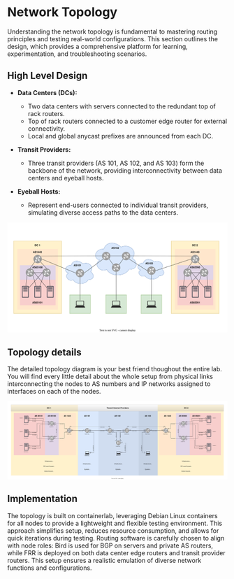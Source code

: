 # Network Topology

Understanding the network topology is fundamental to mastering routing principles and testing real-world configurations. This section outlines the design, which provides a comprehensive platform for learning, experimentation, and troubleshooting scenarios.

## High Level Design

- **Data Centers (DCs):**

  - Two data centers with servers connected to the redundant top of rack routers.
  - Top of rack routers connected to a customer edge router for external connectivity.
  - Local and global anycast prefixes are announced from each DC.

- **Transit Providers:**

  - Three transit providers (AS 101, AS 102, and AS 103) form the backbone of the network, providing interconnectivity between data centers and eyeball hosts.

- **Eyeball Hosts:**

  - Represent end-users connected to individual transit providers, simulating diverse access paths to the data centers.

![High Level](https://raw.githubusercontent.com/antonu17/lab-bgp-anycast/refs/heads/main/diagram-hld.drawio.svg)

## Topology details

The detailed topology diagram is your best friend thoughout the entire lab. You will find every little detail about the whole setup from physical links interconnecting the nodes to AS numbers and IP networks assigned to interfaces on each of the nodes.

![Details](https://raw.githubusercontent.com/antonu17/lab-bgp-anycast/refs/heads/main/diagram-details.drawio.svg)

## Implementation

The topology is built on containerlab, leveraging Debian Linux containers for all nodes to provide a lightweight and flexible testing environment. This approach simplifies setup, reduces resource consumption, and allows for quick iterations during testing. Routing software is carefully chosen to align with node roles: Bird is used for BGP on servers and private AS routers, while FRR is deployed on both data center edge routers and transit provider routers. This setup ensures a realistic emulation of diverse network functions and configurations.
